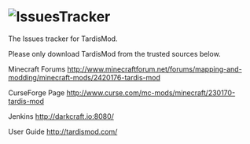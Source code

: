 
![IssuesTracker](http://i.imgur.com/yYpNioR.png "")
===============


The Issues tracker for TardisMod.

Please only download TardisMod from the trusted sources below.

Minecraft Forums
http://www.minecraftforum.net/forums/mapping-and-modding/minecraft-mods/2420176-tardis-mod

CurseForge Page
http://www.curse.com/mc-mods/minecraft/230170-tardis-mod

Jenkins
http://darkcraft.io:8080/

User Guide
http://tardismod.com/

